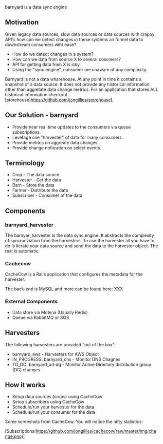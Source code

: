 barnyard is a data sync engine

## Motivation

Given legacy data sources, slow data sources or data sources with crappy API's
how can we detect changes in these systems an funnel data to downstream consumers wiht ease?

* How do we detect changes in a system?
* How can we data from source X to several cosumers?
* API for getting data from X is icky.
* Using the "sync engine", consumer are unaware of any complexity.

Barnyard is not a data wharehouse.  At any point in time it contains a snapshot
of a data source.  It does not provide any historical information other than
aggretate data change metrics.  For an application that stores ALL historical
information checkout [storehouse|https://github.com/jongillies/storehouse].

## Our Solution - barnyard

* Provide near real time updates to the consumers via queue subscriptions.
* Levefage one "harvester" of data for many consumers.
* Provide metrics on aggreate data changes.
* Provide change nofiication on select events.

## Terminology

* Crop - The data source
* Harvester - Get the data
* Barn - Store the data
* Farmer - Distribute the data
* Subscriber - Consumer of the data

## Components

### barnyard_harvester

The barnyar_harvester is the data sync engine.  It abstracts the complexity of
syncronziation from the harvesters.  To use the harvester all you have to do is
iterate your data source and send the data to the harvester object.
The rest is automatic.

### Cachecow

CacheCow is a Rails application that configures the metadata for the harvester.

The back-end is MySQL and more can be found here: XXX

### External Components

* Data store via Motena (Usually Redis)
* Queue via RabbitMQ or SQS

## Harvesters

The following harvesters are provided "out of the box":

* barnyard_aws - Harvesters for AWS Object
* IN_PROGRESS: barnyard_dns - Monitor DNS Chagnes
* TO_DO: barnyard_ad-dg - Monitor Active Directory distribution group (DG) changes

## How it works

* Setup data sources (crops) using CacheCow
* Setup subscribers using CacheCow
* Schedule/run your harvester for the data
* Schedule/run your consumer for the data

Some screeshots from CacheCow.  You will notice the nifty statistics:

[Subscriptions(https://github.com/jongillies/cachecow/raw/master/img/change.png)]


